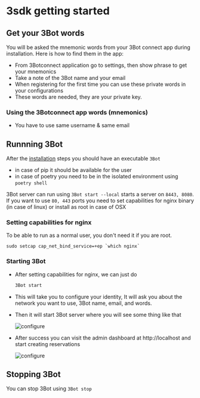 # 3sdk getting started

## Get your 3Bot words

You will be asked the mnemonic words from your 3Bot connect app during installation. Here is how to find them in the app:

- From 3Botconnect application go to settings, then show phrase to get your mnemonics
- Take a note of the 3Bot name and your email
- When registering for the first time you can use these private words in your configurations
- These words are needed, they are your private key.


### Using the 3Botconnect app words (mnemonics)

- You have to use same username & same email

## Runnning 3Bot

After the [installation](3sdk_install.md) steps you should have an executable `3Bot`

- in case of pip it should be available for the user
- in case of poetry you need to be in the isolated environment using `poetry shell`

3Bot server can run using `3Bot start --local` starts a server on `8443, 8080`. If you want to use `80, 443` ports you need to set capabilities for nginx binary (in case of linux) or install as root in case of OSX

### Setting capabilities for nginx
To be able to run as a normal user, you don't need it if you are root.

```
sudo setcap cap_net_bind_service=+ep `which nginx`
```
### Starting 3Bot

- After setting capabilities for nginx, we can just do

  ```bash
  3Bot start
  ```

- This will take you to configure your identity, It will ask you about the network you want to use, 3Bot name, email, and words.

- Then it will start 3Bot server where you will see some thing like that

  ![configure](identity_new.png)

- After success you can visit the admin dashboard at http://localhost and start creating reservations

  ![configure](success.png)

## Stopping 3Bot
You can stop 3Bot using `3Bot stop`
